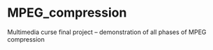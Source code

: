 # MPEG_compression
 Multimedia curse final project – demonstration of all phases of MPEG compression
